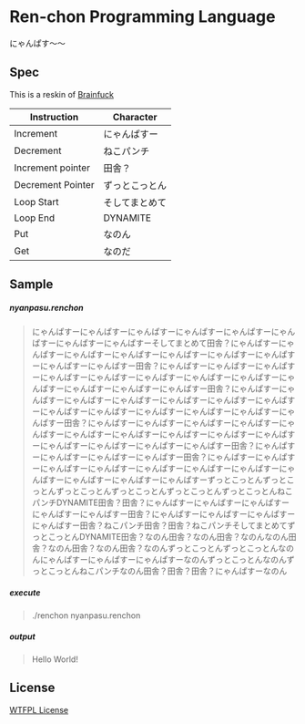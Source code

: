 Ren-chon Programming Language
====

にゃんぱす～～

Spec
----

This is a reskin of [Brainfuck](https://en.wikipedia.org/wiki/Brainfuck)

Instruction | Character
------------|-----------
Increment   | にゃんぱすー
Decrement   | ねこパンチ
Increment pointer | 田舎？
Decrement Pointer | ずっとこっとん
Loop Start | そしてまとめて
Loop End | DYNAMITE
Put | なのん
Get | なのだ



Sample
----

##### nyanpasu.renchon

>にゃんぱすーにゃんぱすーにゃんぱすーにゃんぱすーにゃんぱすーにゃんぱすーにゃんぱすーにゃんぱすーそしてまとめて田舎？にゃんぱすーにゃんぱすーにゃんぱすーにゃんぱすーにゃんぱすーにゃんぱすーにゃんぱすーにゃんぱすーにゃんぱすー田舎？にゃんぱすーにゃんぱすーにゃんぱすーにゃんぱすーにゃんぱすーにゃんぱすーにゃんぱすーにゃんぱすーにゃんぱすーにゃんぱすーにゃんぱすーにゃんぱすー田舎？にゃんぱすーにゃんぱすーにゃんぱすーにゃんぱすーにゃんぱすーにゃんぱすーにゃんぱすーにゃんぱすーにゃんぱすーにゃんぱすーにゃんぱすーにゃんぱすーにゃんぱすー田舎？にゃんぱすーにゃんぱすーにゃんぱすーにゃんぱすーにゃんぱすーにゃんぱすーにゃんぱすーにゃんぱすーにゃんぱすーにゃんぱすーにゃんぱすーにゃんぱすーにゃんぱすーにゃんぱすー田舎？にゃんぱすーにゃんぱすーにゃんぱすーにゃんぱすー田舎？にゃんぱすーにゃんぱすーにゃんぱすーにゃんぱすーにゃんぱすーにゃんぱすーにゃんぱすーにゃんぱすーにゃんぱすーにゃんぱすーにゃんぱすーずっとこっとんずっとこっとんずっとこっとんずっとこっとんずっとこっとんずっとこっとんねこパンチDYNAMITE田舎？田舎？にゃんぱすーにゃんぱすーにゃんぱすーにゃんぱすーにゃんぱすー田舎？にゃんぱすーにゃんぱすーにゃんぱすーにゃんぱすー田舎？ねこパンチ田舎？田舎？ねこパンチそしてまとめてずっとこっとんDYNAMITE田舎？なのん田舎？なのん田舎？なのんなのん田舎？なのん田舎？なのん田舎？なのんずっとこっとんずっとこっとんなのんにゃんぱすーにゃんぱすーにゃんぱすーなのんずっとこっとんなのんずっとこっとんねこパンチなのん田舎？田舎？田舎？にゃんぱすーなのん

##### execute
> ./renchon nyanpasu.renchon

##### output

> Hello World!


License
----
[WTFPL License](http://www.wtfpl.net/txt/copying/)
